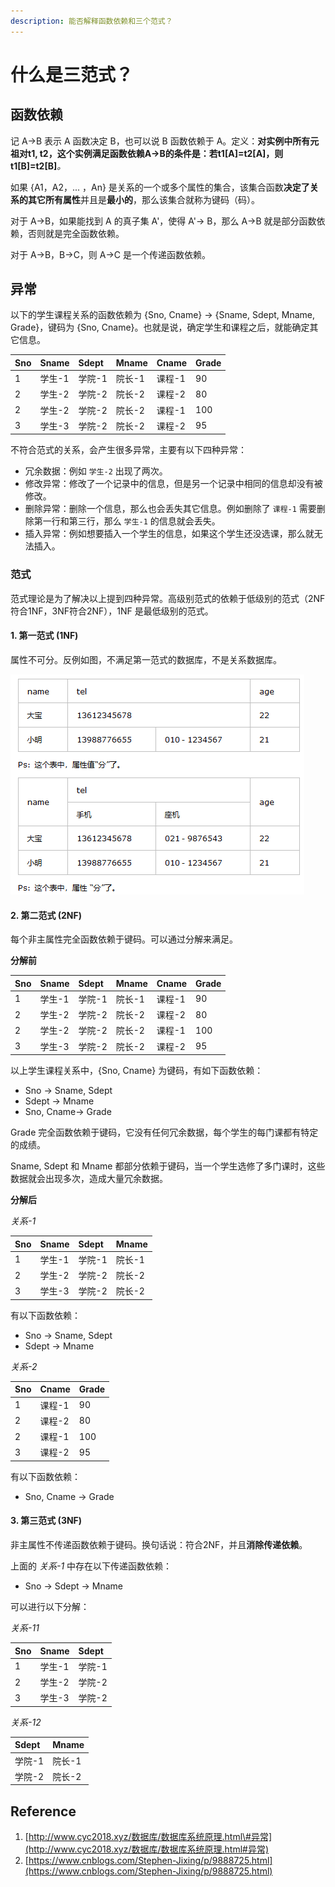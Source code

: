 ```yaml
---
description: 能否解释函数依赖和三个范式？
---
```


# 什么是三范式？

## 函数依赖

记 A-&gt;B 表示 A 函数决定 B，也可以说 B 函数依赖于 A。定义：**对实例中所有元祖对t1, t2，这个实例满足函数依赖A-&gt;B的条件是：若t1\[A\]=t2\[A\]，则t1\[B\]=t2\[B\]**_。_

如果 {A1，A2，... ，An} 是关系的一个或多个属性的集合，该集合函数**决定了关系的其它所有属性**并且是**最小的**，那么该集合就称为键码（码）。

对于 A-&gt;B，如果能找到 A 的真子集 A'，使得 A'-&gt; B，那么 A-&gt;B 就是部分函数依赖，否则就是完全函数依赖。

对于 A-&gt;B，B-&gt;C，则 A-&gt;C 是一个传递函数依赖。

## 异常

以下的学生课程关系的函数依赖为 {Sno, Cname} -&gt; {Sname, Sdept, Mname, Grade}，键码为 {Sno, Cname}。也就是说，确定学生和课程之后，就能确定其它信息。

| Sno | Sname | Sdept | Mname | Cname | Grade |
| :--- | :--- | :--- | :--- | :--- | :--- |
| 1 | 学生-1 | 学院-1 | 院长-1 | 课程-1 | 90 |
| 2 | 学生-2 | 学院-2 | 院长-2 | 课程-2 | 80 |
| 2 | 学生-2 | 学院-2 | 院长-2 | 课程-1 | 100 |
| 3 | 学生-3 | 学院-2 | 院长-2 | 课程-2 | 95 |

不符合范式的关系，会产生很多异常，主要有以下四种异常：

* 冗余数据：例如 `学生-2` 出现了两次。
* 修改异常：修改了一个记录中的信息，但是另一个记录中相同的信息却没有被修改。
* 删除异常：删除一个信息，那么也会丢失其它信息。例如删除了 `课程-1` 需要删除第一行和第三行，那么 `学生-1` 的信息就会丢失。
* 插入异常：例如想要插入一个学生的信息，如果这个学生还没选课，那么就无法插入。

### 范式

范式理论是为了解决以上提到四种异常。高级别范式的依赖于低级别的范式（2NF符合1NF，3NF符合2NF），1NF 是最低级别的范式。

#### **1. 第一范式 \(1NF\)**

属性不可分。反例如图，不满足第一范式的数据库，不是关系数据库。

![](../../.gitbook/assets/image%20%2841%29.png)

#### **2. 第二范式 \(2NF\)**

每个非主属性完全函数依赖于键码。可以通过分解来满足。

**分解前**

| Sno | Sname | Sdept | Mname | Cname | Grade |
| :--- | :--- | :--- | :--- | :--- | :--- |
| 1 | 学生-1 | 学院-1 | 院长-1 | 课程-1 | 90 |
| 2 | 学生-2 | 学院-2 | 院长-2 | 课程-2 | 80 |
| 2 | 学生-2 | 学院-2 | 院长-2 | 课程-1 | 100 |
| 3 | 学生-3 | 学院-2 | 院长-2 | 课程-2 | 95 |

以上学生课程关系中，{Sno, Cname} 为键码，有如下函数依赖：

* Sno -&gt; Sname, Sdept
* Sdept -&gt; Mname
* Sno, Cname-&gt; Grade

Grade 完全函数依赖于键码，它没有任何冗余数据，每个学生的每门课都有特定的成绩。

Sname, Sdept 和 Mname 都部分依赖于键码，当一个学生选修了多门课时，这些数据就会出现多次，造成大量冗余数据。

**分解后**

_关系-1_

| Sno | Sname | Sdept | Mname |
| :--- | :--- | :--- | :--- |
| 1 | 学生-1 | 学院-1 | 院长-1 |
| 2 | 学生-2 | 学院-2 | 院长-2 |
| 3 | 学生-3 | 学院-2 | 院长-2 |

有以下函数依赖：

* Sno -&gt; Sname, Sdept
* Sdept -&gt; Mname

_关系-2_

| Sno | Cname | Grade |
| :--- | :--- | :--- |
| 1 | 课程-1 | 90 |
| 2 | 课程-2 | 80 |
| 2 | 课程-1 | 100 |
| 3 | 课程-2 | 95 |

有以下函数依赖：

* Sno, Cname -&gt; Grade

#### **3. 第三范式 \(3NF\)**

非主属性不传递函数依赖于键码。换句话说：符合2NF，并且**消除传递依赖**。

上面的 _关系-1_ 中存在以下传递函数依赖：

* Sno -&gt; Sdept -&gt; Mname

可以进行以下分解：

_关系-11_

| Sno | Sname | Sdept |
| :--- | :--- | :--- |
| 1 | 学生-1 | 学院-1 |
| 2 | 学生-2 | 学院-2 |
| 3 | 学生-3 | 学院-2 |

_关系-12_

| Sdept | Mname |
| :--- | :--- |
| 学院-1 | 院长-1 |
| 学院-2 | 院长-2 |

## Reference

1. [http://www.cyc2018.xyz/数据库/数据库系统原理.html\#异常](http://www.cyc2018.xyz/数据库/数据库系统原理.html#异常)
2. [https://www.cnblogs.com/Stephen-Jixing/p/9888725.html](https://www.cnblogs.com/Stephen-Jixing/p/9888725.html)

